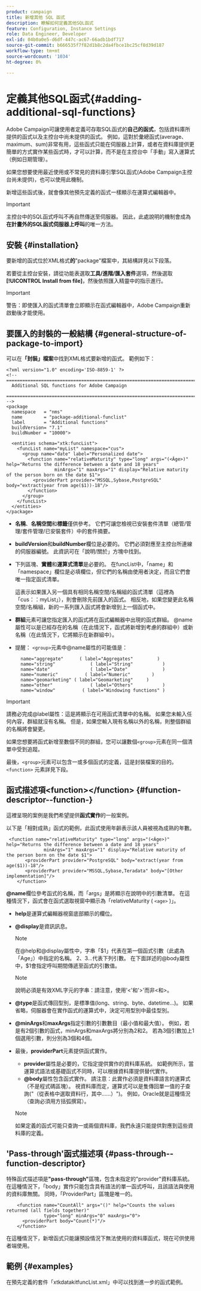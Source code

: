 ```yaml
---
product: campaign
title: 新增其他 SQL 函式
description: 瞭解如何定義其他SQL函式
feature: Configuration, Instance Settings
role: Data Engineer, Developer
exl-id: 04b0a0e5-d6df-447c-ac67-66adb1bdf717
source-git-commit: b666535f7f82d1b8c2da4fbce1bc25cf8d39d187
workflow-type: tm+mt
source-wordcount: '1034'
ht-degree: 0%

---
```


# 定義其他SQL函式{#adding-additional-sql-functions}

Adobe Campaign可讓使用者定義可存取SQL函式的&#x200B;**自己的函式**，包括資料庫所提供的函式以及主控台中尚未提供的函式。 例如，這對於彙總函式(average、maximum、sum)非常有用，這些函式只能在伺服器上計算，或者在資料庫提供更簡單的方式實作某些函式時，才可以計算，而不是在主控台中「手動」寫入運算式（例如日期管理）。

如果您想要使用最近使用或不常見的資料庫引擎SQL函式(Adobe Campaign主控台尚未提供)，也可以使用此機制。

新增這些函式後，就會像其他預先定義的函式一樣顯示在運算式編輯器中。

>[!IMPORTANT]
>
>主控台中的SQL函式呼叫不再自然傳送至伺服器。 因此，此處說明的機制會成為&#x200B;**在計畫外的SQL函式伺服器上呼叫**&#x200B;的唯一方法。

## 安裝 {#installation}

要新增的函式位於XML格式&#x200B;**的**&quot;package&quot;檔案中，其結構詳見以下段落。

若要從主控台安裝，請從功能表選取&#x200B;**工具/進階/匯入套件**&#x200B;選項，然後選取&#x200B;**[!UICONTROL Install from file]**，然後依照匯入精靈中的指示進行。

>[!IMPORTANT]
>
>警告：即使匯入的函式清單會立即顯示在函式編輯器中，Adobe Campaign重新啟動後才能使用。

## 要匯入的封裝的一般結構 {#general-structure-of-package-to-import}

可以在&#x200B;**「封裝」檔案**&#x200B;中找到XML格式要新增的函式。 範例如下：

```
<?xml version="1.0" encoding='ISO-8859-1' ?>
<!-- ===========================================================================
  Additional SQL functions for Adobe Campaign
  ========================================================================== -->
<package
  namespace   = "nms"
  name        = "package-additional-funclist"
  label       = "Additional functions"
  buildVersion= "7.1"
  buildNumber = "10000">

  <entities schema="xtk:funcList">
    <funcList name="myList" namespace="cus">
      <group name="date" label="Personalized date">
        <function name="relativeMaturity" type="long" args="(<Âge>)" help="Returns the difference between a date and 18 years"
                  minArgs="1" maxArgs="1" display="Relative maturity of the person born on the date $1">
          <providerPart provider="MSSQL,Sybase,PostgreSQL" body="extract(year from age($1))-18"/>
        </function>
      </group>
    </funcList>
  </entities>
</package>
```

* **名稱**、**名稱空間**&#x200B;和&#x200B;**標籤**&#x200B;僅供參考。 它們可讓您檢視已安裝套件清單（總管/管理/套件管理/已安裝套件）中的套件摘要。
* **buildVersion**&#x200B;和&#x200B;**buildNumber**&#x200B;欄位是必要的。 它們必須對應至主控台所連線的伺服器編號。 此資訊可在「說明/關於」方塊中找到。
* 下列區塊、**實體**&#x200B;和&#x200B;**運算式清單**&#x200B;是必要的。 在funcList中，「name」和「namespace」欄位是必填欄位，但它們的名稱由使用者決定，而且它們會唯一指定函式清單。

  這表示如果匯入另一個具有相同名稱空間/名稱組的函式清單（這裡為「cus：：myList」），則會刪除先前匯入的函式。 相反地，如果您變更此名稱空間/名稱組，新的一系列匯入函式將會新增到上一個函式中。

* **群組**&#x200B;元素可讓您指定匯入的函式將在函式編輯器中出現的函式群組。 @name屬性可以是已經存在的名稱（在此情況下，函式將新增到考慮的群組中）或新名稱（在此情況下，它將顯示在新群組中）。
* 提醒： `<group>`元素中@name屬性的可能值是：

  ```
    name="aggregate"      ( label="Aggregates"         )
    name="string"             ( label="String"           )
    name="date"               ( label="Date"             )
    name="numeric"          ( label="Numeric"        )
    name="geomarketing" ( label="Geomarketing"     )
    name="other"              ( label="Others"           )
    name="window"          ( label="Windowing functions" )
  ```

>[!IMPORTANT]
>
>請務必完成@label屬性：這是將顯示在可用函式清單中的名稱。 如果您未輸入任何內容，群組就沒有名稱。 但是，如果您輸入現有名稱以外的名稱，則整個群組的名稱將會變更。

如果您想要將函式新增至數個不同的群組，您可以讓數個`<group>`元素在同一個清單中受到追蹤。

最後，`<group>`元素可以包含一或多個函式的定義，這是封裝檔案的目的。 `<function>`   元素詳見下段。

## 函式描述項&lt;function>&lt;/function> {#function-descriptor--function-}

這裡呈現的案例是我們希望提供&#x200B;**函式實作**&#x200B;的一般案例。

以下是「相對成熟」函式的範例，此函式使用年齡表示該人員被視為成熟的年數。

```
 <function name="relativeMaturity" type="long" args="(<Âge>)" help="Returns the difference between a date and 18 years"
              minArgs="1" maxArgs="1" display="Relative maturity of the person born on the date $1">
       <providerPart provider="PostgreSQL" body="extract(year from age($1))-18"/>
       <providerPart provider="MSSQL,Sybase,Teradata" body="[Other implementation]"/>
    </function>
```

**@name**&#x200B;欄位參考函式的名稱，而「args」是將顯示在說明中的引數清單。 在這種情況下，函式會在函式選取視窗中顯示為「relativeMaturity ( `<age>` )」。

* **help**&#x200B;是運算式編輯器視窗底部顯示的欄位。
* **@display**&#x200B;是資訊訊息。

  >[!NOTE]
  >
  >在@help和@display屬性中，字串「$1」代表在第一個函式引數（此處為「Age」）中指定的名稱。 $2、$3...代表下列引數。 在下面詳述的@body屬性中，$1會指定呼叫期間傳遞至函式的引數值。

  >[!NOTE]
  >
  >說明必須是有效XML字元的字串：請注意，使用&#39;&lt;&#39;和&#39;>&#39;而非&lt;和>。

* **@type**&#x200B;是函式傳回型別，是標準值(long、string、byte、datetime...)。 如果省略，伺服器會在實作函式的運算式中，決定可用型別中最佳型別。
* **@minArgs**&#x200B;和&#x200B;**maxArgs**&#x200B;指定引數的引數數目（最小值和最大值）。 例如，若是有2個引數的函式，minArgs和maxArgs將分別為2和2。 若為3個引數加上1個選用引數，則分別為3個和4個。
* 最後，**providerPart**&#x200B;元素提供函式實作。

   * **provider**&#x200B;屬性是必要的，它指定提供實作的資料庫系統。 如範例所示，當運算式語法或基礎函式不同時，可以根據資料庫提供替代實作。
   * **@body**&#x200B;屬性包含函式實作。 請注意：此實作必須是資料庫語言的運算式（不是程式碼區塊）。 視資料庫而定，運算式可以是隻傳回單一值的子查詢(&quot;（從表格中選取資料行，其中……）&quot;)。 例如，Oracle就是這種情況（查詢必須用方括弧撰寫）。

  >[!NOTE]
  >
  >如果定義的函式可能只查詢一或兩個資料庫，我們永遠只能提供對應到這些資料庫的定義。

## &#39;Pass-through&#39;函式描述項 {#pass-through--function-descriptor}

特殊函式描述項是&#x200B;**&quot;pass-through&quot;**&#x200B;區塊，包含未指定的&quot;provider&quot;資料庫系統。 在這種情況下，「body」實作只能包含具有語法的單一函式呼叫，且該語法與使用的資料庫無關。 同時，「ProviderPart」區塊是唯一的。

```
    <function name="CountAll" args="()" help="Counts the values returned (all fields together)"
              type="long" minArgs="0" maxArgs="0">
      <providerPart body="Count(*)"/>
    </function>
```

在這種情況下，新增函式只能讓預設情況下無法使用的資料庫函式，現在可供使用者端使用。

## 範例 {#examples}

在預先定義的套件「xtkdatakitfuncList.xml」中可以找到進一步的函式範例。
